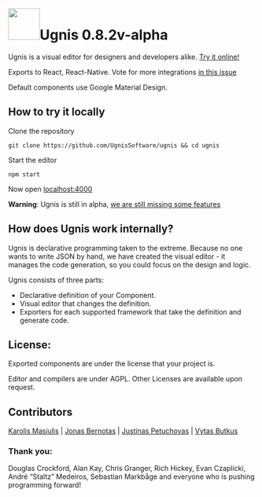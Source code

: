 # <img height="64" src="https://user-images.githubusercontent.com/5903616/29315843-00e7ea76-81ce-11e7-92be-13590a1298a0.png" />Ugnis 0.8.2v-alpha

Ugnis is a visual editor for designers and developers alike. [Try it online!](https://ugnis.com/editor)

Exports to React, React-Native. Vote for more integrations [in this issue](https://github.com/UgnisSoftware/ugnis/issues/1)

Default components use Google Material Design.

## How to try it locally

Clone the repository
```
git clone https://github.com/UgnisSoftware/ugnis && cd ugnis
```

Start the editor
```
npm start
```

Now open [localhost:4000](http://localhost:4000)

**Warning**: Ugnis is still in alpha, [we are still missing some features](https://github.com/UgnisSoftware/ugnis/blob/master/ROADMAP.md)

## How does Ugnis work internally?

Ugnis is declarative programming taken to the extreme. Because no one wants to write JSON by hand, we have created the visual editor - it manages the code generation, so you could focus on the design and logic.

Ugnis consists of three parts:

  - Declarative definition of your Component.
  - Visual editor that changes the definition.
  - Exporters for each supported framework that take the definition and generate code.

## License:

Exported components are under the license that your project is.

Editor and compilers are under AGPL. Other Licenses are available upon request.

## Contributors

[Karolis Masiulis](https://www.github.com/masiulis) | [Jonas Bernotas](https://github.com/Djonix) | [Justinas Petuchovas](https://github.com/jpetuchovas) | [Vytas Butkus](http://vytasbutkus.com/)

### Thank you:

Douglas Crockford, Alan Kay, Chris Granger, Rich Hickey, Evan Czaplicki, André “Staltz” Medeiros, Sebastian Markbåge and everyone who is pushing programming forward!